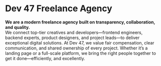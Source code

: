 # Dev 47 Freelance Agency

**We are a modern freelance agency built on transparency, collaboration, and quality.**  
We connect top-tier creatives and developers—frontend engineers, backend experts, product designers, and project leads—to deliver exceptional digital solutions. At Dev 47, we value fair compensation, clear communication, and shared ownership of every project. Whether it’s a landing page or a full-scale platform, we bring the right people together to get it done—efficiently, and excellently.
